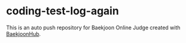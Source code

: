 # coding-test-log-again
This is an auto push repository for Baekjoon Online Judge created with [BaekjoonHub](https://github.com/BaekjoonHub/BaekjoonHub).
